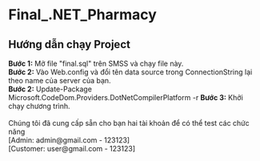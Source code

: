 # Final_.NET_Pharmacy
<h2>Hướng dẫn chạy Project</h2>
<b>Bước 1:</b> Mở file "final.sql" trên SMSS và chạy file này.<br>
<b>Bước 2:</b> Vào Web.config và đổi tên data source trong ConnectionString lại theo name của server của bạn.<br>
<b>Bước 2:</b> Update-Package Microsoft.CodeDom.Providers.DotNetCompilerPlatform -r
<b>Bước 3:</b> Khởi chạy chương trình.<br><br>
Chúng tôi đã cung cấp sẵn cho bạn hai tài khoản để có thể test các chức năng<br>
[Admin: admin@gmail.com - 123123]<br>
[Customer: user@gmail.com  - 123123]
